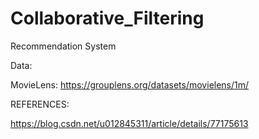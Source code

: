 # Collaborative_Filtering
Recommendation System

Data:  

MovieLens:
https://grouplens.org/datasets/movielens/1m/  


REFERENCES:  

https://blog.csdn.net/u012845311/article/details/77175613
